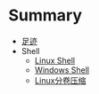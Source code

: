# Summary

* [足迹](README.md)
* Shell
    * [Linux Shell](./shell/linuxshell.md)
    * [Windows Shell](./shell/winshell.md)
    * [Linux分卷压缩](./shell/compress_by_pieces.md) 

